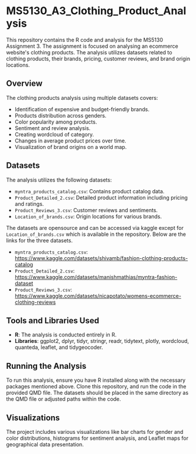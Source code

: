 # MS5130_A3_Clothing_Product_Analysis

This repository contains the R code and analysis for the MS5130 Assignment 3. The assignment is focused on analysing an ecommerce website's clothing products. The analysis utilizes datasets related to clothing products, their brands, pricing, customer reviews, and brand origin locations.

## Overview

The clothing products analysis using multiple datasets covers:

- Identification of expensive and budget-friendly brands.
- Products distribution across genders.
- Color popularity among products.
- Sentiment and review analysis.
- Creating wordcloud of category.
- Changes in average product prices over time.
- Visualization of brand origins on a world map.

## Datasets

The analysis utilizes the following datasets:

- `myntra_products_catalog.csv`: Contains product catalog data.
- `Product_Detailed_2.csv`: Detailed product information including pricing and ratings.
- `Product_Reviews_3.csv`: Customer reviews and sentiments.
- `Location_of_brands.csv`: Origin locations for various brands.

The datasets are opensource and can be accessed via kaggle except for `Location_of_brands.csv` which is available in the repository. Below are the links for the three datasets.

- `myntra_products_catalog.csv`: https://www.kaggle.com/datasets/shivamb/fashion-clothing-products-catalog
- `Product_Detailed_2.csv`: https://www.kaggle.com/datasets/manishmathias/myntra-fashion-dataset
- `Product_Reviews_3.csv`: https://www.kaggle.com/datasets/nicapotato/womens-ecommerce-clothing-reviews

## Tools and Libraries Used

- **R**: The analysis is conducted entirely in R.
- **Libraries**: ggplot2, dplyr, tidyr, stringr, readr, tidytext, plotly, wordcloud, quanteda, leaflet, and tidygeocoder.

## Running the Analysis

To run this analysis, ensure you have R installed along with the necessary packages mentioned above. Clone this repository, and run the code in the provided QMD file. The datasets should be placed in the same directory as the QMD file or adjusted paths within the code.

## Visualizations

The project includes various visualizations like bar charts for gender and color distributions, histograms for sentiment analysis, and Leaflet maps for geographical data presentation.
